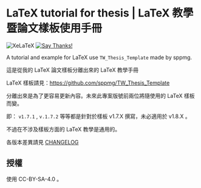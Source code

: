 # LaTeX tutorial for thesis | LaTeX 教學暨論文樣板使用手冊

![XeLaTeX](https://img.shields.io/badge/TeX-XeLaTeX-orange.svg)
[![Say Thanks!](https://img.shields.io/badge/Say%20Thanks-!-1EAEDB.svg)](https://saythanks.io/to/sppmg)

A tutorial and example for LaTeX use `TW_Thesis_Template` made by sppmg.

這是從我的 LaTeX 論文樣板分離出來的 LaTeX 教學手冊

LaTeX 樣板請見：https://github.com/sppmg/TW_Thesis_Template

分離出來是為了更容易更新內容。未來此專案版號前兩位將隨使用的 LaTeX 樣板而變。

即： `v1.7.1` , `v.1.7.2` 等等都是針對於樣板 v1.7.X 撰寫，未必適用於 v1.8.X 。

不過在不涉及樣板方面的 LaTeX 教學是通用的。

各版本差異請見 [CHANGELOG](https://github.com/sppmg/LaTeX_tutorial_for_thesis/blob/master/CHANGELOG)

## 授權

使用 CC-BY-SA-4.0 。
